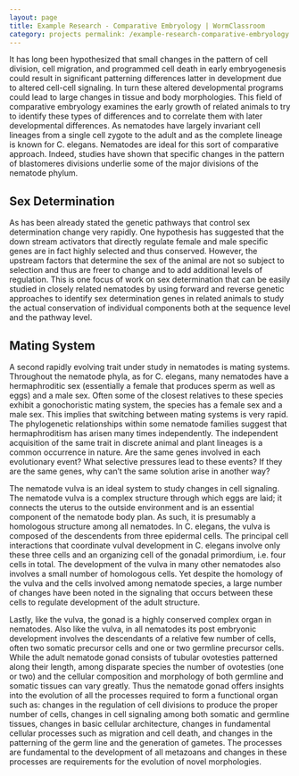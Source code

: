 ```yaml
---
layout: page
title: Example Research - Comparative Embryology | WormClassroom
category: projects permalink: /example-research-comparative-embryology
---
```

It has long been hypothesized that small changes in the pattern of cell
division, cell migration, and programmed cell death in early
embryogenesis could result in significant patterning differences latter
in development due to altered cell-cell signaling. In turn these altered
developmental programs could lead to large changes in tissue and body
morphologies. This field of comparative embryology examines the early
growth of related animals to try to identify these types of differences
and to correlate them with later developmental differences. As nematodes
have largely invariant cell lineages from a single cell zygote to the
adult and as the complete lineage is known for C. elegans. Nematodes are
ideal for this sort of comparative approach. Indeed, studies have shown
that specific changes in the pattern of blastomeres divisions underlie
some of the major divisions of the nematode phylum.

Sex Determination
-----------------

As has been already stated the genetic pathways that control sex
determination change very rapidly. One hypothesis has suggested that the
down stream activators that directly regulate female and male specific
genes are in fact highly selected and thus conserved. However, the
upstream factors that determine the sex of the animal are not so subject
to selection and thus are freer to change and to add additional levels
of regulation. This is one focus of work on sex determination that can
be easily studied in closely related nematodes by using forward and
reverse genetic approaches to identify sex determination genes in
related animals to study the actual conservation of individual
components both at the sequence level and the pathway level.

Mating System
-------------

A second rapidly evolving trait under study in nematodes is mating
systems. Throughout the nematode phyla, as for C. elegans, many
nematodes have a hermaphroditic sex (essentially a female that produces
sperm as well as eggs) and a male sex. Often some of the closest
relatives to these species exhibit a gonochoristic mating system, the
species has a female sex and a male sex. This implies that switching
between mating systems is very rapid. The phylogenetic relationships
within some nematode families suggest that hermaphroditism has arisen
many times independently. The independent acquisition of the same trait
in discrete animal and plant lineages is a common occurrence in nature.
Are the same genes involved in each evolutionary event? What selective
pressures lead to these events? If they are the same genes, why can’t
the same solution arise in another way?

The nematode vulva is an ideal system to study changes in cell
signaling. The nematode vulva is a complex structure through which eggs
are laid; it connects the uterus to the outside environment and is an
essential component of the nematode body plan. As such, it is presumably
a homologous structure among all nematodes. In C. elegans, the vulva is
composed of the descendents from three epidermal cells. The principal
cell interactions that coordinate vulval development in C. elegans
involve only these three cells and an organizing cell of the gonadal
primordium, i.e. four cells in total. The development of the vulva in
many other nematodes also involves a small number of homologous cells.
Yet despite the homology of the vulva and the cells involved among
nematode species, a large number of changes have been noted in the
signaling that occurs between these cells to regulate development of the
adult structure.

Lastly, like the vulva, the gonad is a highly conserved complex organ in
nematodes. Also like the vulva, in all nematodes its post embryonic
development involves the descendants of a relative few number of cells,
often two somatic precursor cells and one or two germline precursor
cells. While the adult nematode gonad consists of tubular ovotesties
patterned along their length, among disparate species the number of
ovotesties (one or two) and the cellular composition and morphology of
both germline and somatic tissues can vary greatly. Thus the nematode
gonad offers insights into the evolution of all the processes required
to form a functional organ such as: changes in the regulation of cell
divisions to produce the proper number of cells, changes in cell
signaling among both somatic and germline tissues, changes in basic
cellular architecture, changes in fundamental cellular processes such as
migration and cell death, and changes in the patterning of the germ line
and the generation of gametes. The processes are fundamental to the
development of all metazoans and changes in these processes are
requirements for the evolution of novel morphologies.
